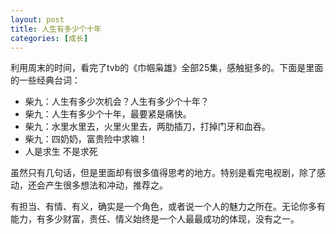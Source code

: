 ```yaml
---
layout: post
title: 人生有多少个十年 
categories: [成长]
---
```


利用周末的时间，看完了tvb的《巾帼枭雄》全部25集，感触挺多的。下面是里面的一些经典台词：

* 柴九：人生有多少次机会？人生有多少个十年？
* 柴九：人生有多少个十年，最要紧是痛快。
* 柴九：水里水里去，火里火里去，两肋插刀，打掉门牙和血吞。
* 柴九：四奶奶，富贵险中求嘛！
* 人是求生 不是求死

虽然只有几句话，但是里面却有很多值得思考的地方。特别是看完电视剧，除了感动，还会产生很多想法和冲动，推荐之。

有担当、有情、有义，确实是一个角色，或者说一个人的魅力之所在。无论你多有能力，有多少财富，责任、情义始终是一个人最最成功的体现，没有之一。